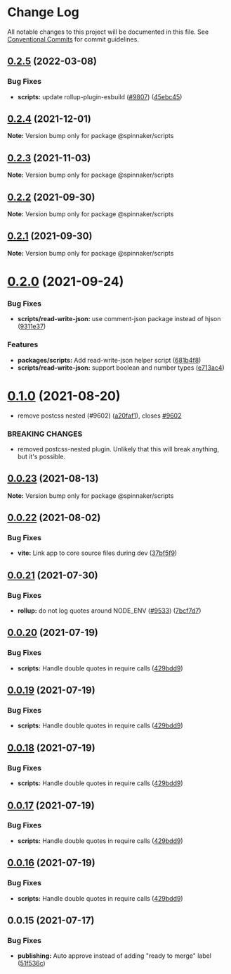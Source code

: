 # Change Log

All notable changes to this project will be documented in this file.
See [Conventional Commits](https://conventionalcommits.org) for commit guidelines.

## [0.2.5](https://github.com/spinnaker/deck/compare/@spinnaker/scripts@0.2.4...@spinnaker/scripts@0.2.5) (2022-03-08)


### Bug Fixes

* **scripts:** update rollup-plugin-esbuild ([#9807](https://github.com/spinnaker/deck/issues/9807)) ([45ebc45](https://github.com/spinnaker/deck/commit/45ebc457fa4dbbad93cd9567fe31bd7d8cb2743b))





## [0.2.4](https://github.com/spinnaker/deck/compare/@spinnaker/scripts@0.2.3...@spinnaker/scripts@0.2.4) (2021-12-01)

**Note:** Version bump only for package @spinnaker/scripts





## [0.2.3](https://github.com/spinnaker/deck/compare/@spinnaker/scripts@0.2.2...@spinnaker/scripts@0.2.3) (2021-11-03)

**Note:** Version bump only for package @spinnaker/scripts





## [0.2.2](https://github.com/spinnaker/deck/compare/@spinnaker/scripts@0.2.0...@spinnaker/scripts@0.2.2) (2021-09-30)

**Note:** Version bump only for package @spinnaker/scripts





## [0.2.1](https://github.com/spinnaker/deck/compare/@spinnaker/scripts@0.2.0...@spinnaker/scripts@0.2.1) (2021-09-30)

**Note:** Version bump only for package @spinnaker/scripts





# [0.2.0](https://github.com/spinnaker/deck/compare/@spinnaker/scripts@0.1.0...@spinnaker/scripts@0.2.0) (2021-09-24)


### Bug Fixes

* **scripts/read-write-json:** use comment-json package instead of hjson ([9311e37](https://github.com/spinnaker/deck/commit/9311e37fcdbfa85c02554a42e5f10f17a1fd810d))


### Features

* **packages/scripts:** Add read-write-json helper script ([681b4f8](https://github.com/spinnaker/deck/commit/681b4f8545910ea6f2a06cd33aee7b0f9b9eb469))
* **scripts/read-write-json:** support boolean and number types ([e713ac4](https://github.com/spinnaker/deck/commit/e713ac4d8e3567c7814ba64089edc58b502c69b5))





# [0.1.0](https://github.com/spinnaker/deck/compare/@spinnaker/scripts@0.0.23...@spinnaker/scripts@0.1.0) (2021-08-20)


* remove postcss nested (#9602) ([a20faf1](https://github.com/spinnaker/deck/commit/a20faf1b6020cf7f079b9486e6662530024a4336)), closes [#9602](https://github.com/spinnaker/deck/issues/9602)


### BREAKING CHANGES

* removed postcss-nested plugin.  Unlikely that this will break anything, but it's possible.





## [0.0.23](https://github.com/spinnaker/deck/compare/@spinnaker/scripts@0.0.22...@spinnaker/scripts@0.0.23) (2021-08-13)

**Note:** Version bump only for package @spinnaker/scripts





## [0.0.22](https://github.com/spinnaker/deck/compare/@spinnaker/scripts@0.0.21...@spinnaker/scripts@0.0.22) (2021-08-02)


### Bug Fixes

* **vite:** Link app to core source files during dev ([37bf5f9](https://github.com/spinnaker/deck/commit/37bf5f9049c6b76f84afcdfc718124cc35d2b932))





## [0.0.21](https://github.com/spinnaker/deck/compare/@spinnaker/scripts@0.0.20...@spinnaker/scripts@0.0.21) (2021-07-30)


### Bug Fixes

* **rollup:** do not log quotes around NODE_ENV ([#9533](https://github.com/spinnaker/deck/issues/9533)) ([7bcf7d7](https://github.com/spinnaker/deck/commit/7bcf7d7a404814c6d368bdf7f072cd4674ca018b))





## [0.0.20](https://github.com/spinnaker/deck/compare/@spinnaker/scripts@0.0.15...@spinnaker/scripts@0.0.20) (2021-07-19)


### Bug Fixes

* **scripts:** Handle double quotes in require calls ([429bdd9](https://github.com/spinnaker/deck/commit/429bdd9e4d7e12d52044e9a62016feb00e4db719))





## [0.0.19](https://github.com/spinnaker/deck/compare/@spinnaker/scripts@0.0.15...@spinnaker/scripts@0.0.19) (2021-07-19)


### Bug Fixes

* **scripts:** Handle double quotes in require calls ([429bdd9](https://github.com/spinnaker/deck/commit/429bdd9e4d7e12d52044e9a62016feb00e4db719))





## [0.0.18](https://github.com/spinnaker/deck/compare/@spinnaker/scripts@0.0.15...@spinnaker/scripts@0.0.18) (2021-07-19)


### Bug Fixes

* **scripts:** Handle double quotes in require calls ([429bdd9](https://github.com/spinnaker/deck/commit/429bdd9e4d7e12d52044e9a62016feb00e4db719))





## [0.0.17](https://github.com/spinnaker/deck/compare/@spinnaker/scripts@0.0.15...@spinnaker/scripts@0.0.17) (2021-07-19)


### Bug Fixes

* **scripts:** Handle double quotes in require calls ([429bdd9](https://github.com/spinnaker/deck/commit/429bdd9e4d7e12d52044e9a62016feb00e4db719))





## [0.0.16](https://github.com/spinnaker/deck/compare/@spinnaker/scripts@0.0.15...@spinnaker/scripts@0.0.16) (2021-07-19)


### Bug Fixes

* **scripts:** Handle double quotes in require calls ([429bdd9](https://github.com/spinnaker/deck/commit/429bdd9e4d7e12d52044e9a62016feb00e4db719))





## 0.0.15 (2021-07-17)


### Bug Fixes

* **publishing:** Auto approve instead of adding "ready to merge" label ([51f536c](https://github.com/spinnaker/deck/commit/51f536c275e77854d8f173aeec86412ffbd66b6d))
